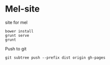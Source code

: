 Mel-site
========

site for mel

```
bower install
grunt serve
grunt
```

Push to git

```
git subtree push --prefix dist origin gh-pages
```
